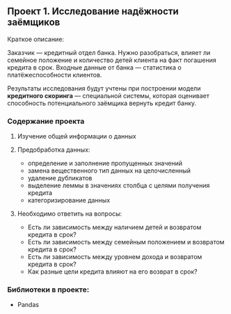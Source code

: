 ## Проект 1. Исследование надёжности заёмщиков
Краткое описание:  

Заказчик — кредитный отдел банка. Нужно разобраться, влияет ли семейное положение и количество детей клиента на факт погашения кредита в срок. Входные данные от банка — статистика о платёжеспособности клиентов.

Результаты исследования будут учтены при построении модели **кредитного скоринга** — специальной системы, которая оценивает способность потенциального заёмщика вернуть кредит банку.

### Содержание проекта
1. Изучение общей информации о данных

2. Предобработка данных:
    - определение и заполнение пропущенных значений
    - замена вещественного тип данных на целочисленный
    - удаление дубликатов
    - выделение леммы в значениях столбца с целями получения кредита
    - категоризирование данных
    
3. Необходимо ответить на вопросы:
    - Есть ли зависимость между наличием детей и возвратом кредита в срок?
    - Есть ли зависимость между семейным положением и возвратом кредита в срок?
    - Есть ли зависимость между уровнем дохода и возвратом кредита в срок?
    - Как разные цели кредита влияют на его возврат в срок?

### Библиотеки в проекте:
- Pandas
